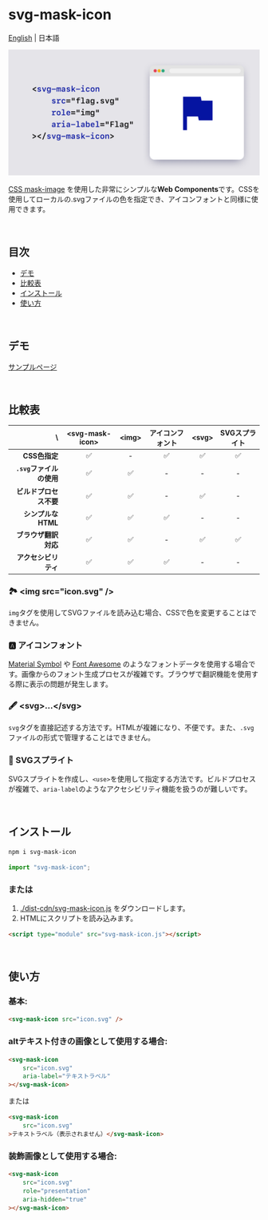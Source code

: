 # svg-mask-icon

[English](README.md) | 日本語

![カバー](./public/cover.png)

[CSS mask-image](https://developer.mozilla.org/docs/Web/CSS/mask-image) を使用した非常にシンプルな**Web Components**です。CSSを使用してローカルの.svgファイルの色を指定でき、アイコンフォントと同様に使用できます。

<br />

## 目次
* [デモ](#デモ)
* [比較表](#比較表)
* [インストール](#インストール)
* [使い方](#使い方)

<br />

## デモ
[サンプルページ](https://psephopaiktes.github.io/svg-mask-icon/)

<br />

## 比較表

 \ | &lt;svg-mask-icon&gt; | &lt;img&gt; | アイコンフォント | &lt;svg&gt; | SVGスプライト 
--:|:--:|:--:|:--:|:--:|:--:
 **CSS色指定**         | ✅ | - | ✅ | ✅ | ✅ 
 **`.svg`ファイルの使用** | ✅ | ✅ | - | - | -
 **ビルドプロセス不要**  | ✅ | ✅ | - | ✅ | -
 **シンプルなHTML**       | ✅ | ✅ | ✅ | - | -
 **ブラウザ翻訳対応** | ✅ | ✅ | - | ✅ | ✅
 **アクセシビリティ**        | ✅ | ✅ | ✅ | - | -

### 🏞️ &lt;img src="icon.svg" /&gt;
`img`タグを使用してSVGファイルを読み込む場合、CSSで色を変更することはできません。

### 🅰️ アイコンフォント
[Material Symbol](https://fonts.google.com/icons) や [Font Awesome](https://fontawesome.com/) のようなフォントデータを使用する場合です。画像からのフォント生成プロセスが複雑です。ブラウザで翻訳機能を使用する際に表示の問題が発生します。

### 🖋️ &lt;svg&gt;...&lt;/svg&gt;
`svg`タグを直接記述する方法です。HTMLが複雑になり、不便です。また、`.svg`ファイルの形式で管理することはできません。

### 📁 SVGスプライト
SVGスプライトを作成し、`<use>`を使用して指定する方法です。ビルドプロセスが複雑で、`aria-label`のようなアクセシビリティ機能を扱うのが難しいです。

<br />

## インストール
```bash
npm i svg-mask-icon
```

```js
import "svg-mask-icon";
```

### または

1. [./dist-cdn/svg-mask-icon.js](./dist-cdn/svg-mask-icon.js) をダウンロードします。
2. HTMLにスクリプトを読み込みます。
```html
<script type="module" src="svg-mask-icon.js"></script>
```

<br />

## 使い方

### 基本:
```html
<svg-mask-icon src="icon.svg" />
```

### altテキスト付きの画像として使用する場合:
```html
<svg-mask-icon
    src="icon.svg"
    aria-label="テキストラベル"
></svg-mask-icon>
```
または
```html
<svg-mask-icon
    src="icon.svg"
>テキストラベル（表示されません）</svg-mask-icon>
```

### 装飾画像として使用する場合:
```html
<svg-mask-icon
    src="icon.svg"
    role="presentation"
    aria-hidden="true"
></svg-mask-icon>
```
